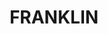 ---
lastmod: '2025-04-06T06:05:20+00:00'
latitude: -35.201802
layout: suburb
longitude: 149.132349
postcode: '2913'
state: ACT
title: FRANKLIN
url: /act/franklin/
---